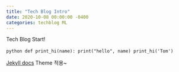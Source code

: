 ```yaml
---
title: "Tech Blog Intro"
date: 2020-10-08 00:00:00 -0400
categories: techblog ML
---
```


Tech Blog Start!

​```python
def print_hi(name):
  print("hello", name)
print_hi('Tom')
​```

[Jekyll docs][jekyll-docs] Theme 적용~


[jekyll-docs]: https://jekyllrb.com/docs/home

